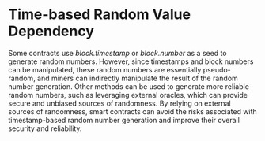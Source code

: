 # Time-based Random Value Dependency
Some contracts use *block.timestamp* or *block.number* as a seed to generate random numbers. However, since timestamps and block numbers can be manipulated, these random numbers are essentially pseudo-random, and miners can indirectly manipulate the result of the random number generation. Other methods can be used to generate more reliable random numbers, such as leveraging external oracles, which can provide secure and unbiased sources of randomness. By relying on external sources of randomness, smart contracts can avoid the risks associated with timestamp-based random number generation and improve their overall security and reliability.
